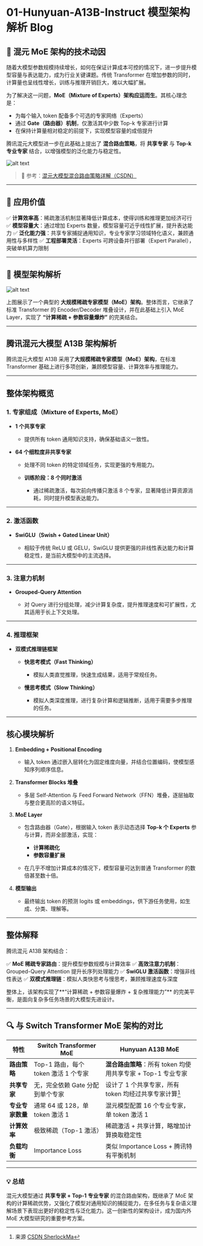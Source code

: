 # 01-Hunyuan-A13B-Instruct 模型架构解析 Blog 
## 🚀 **混元 MoE 架构的技术动因**

随着大模型参数规模持续增长，如何在保证计算成本可控的情况下，进一步提升模型容量与表达能力，成为行业关键课题。传统 Transformer 在增加参数的同时，计算量也呈线性增长，训练与推理开销巨大，难以大幅扩展。

为了解决这一问题，**MoE（Mixture of Experts）架构应运而生**。其核心理念是：

* 为每个输入 token 配备多个可选的专家网络（Experts）
* 通过 **Gate（路由器）机制**，仅激活其中少数 Top-k 专家进行计算
* 在保持计算量相对稳定的前提下，实现模型容量的成倍提升

腾讯混元大模型进一步在此基础上提出了 **混合路由策略**，将 **共享专家** 与 **Top-k 专业专家** 结合，以增强模型的泛化能力与稳定性。

![alt text](images/01-02-共享专家和混合专家.png)

> 🔗 参考：[混元大模型混合路由策略详解（CSDN）](https://blog.csdn.net/sherlockMa/article/details/143982668)

---

## 🎯 **应用价值**

✅ **计算效率高**：稀疏激活机制显著降低计算成本，使得训练和推理更加经济可行
✅ **模型容量大**：通过增加 Experts 数量，模型容量可近乎线性扩展，提升表达能力
✅ **泛化能力强**：共享专家捕捉通用知识，专业专家学习领域特化语义，兼顾通用性与多样性
✅ **工程部署灵活**：Experts 可跨设备并行部署（Expert Parallel），突破单机算力限制

---

## 🌟 **模型架构解析**

![alt text](images/01-01混元大模型A13B架构图.jpg)

上图展示了一个典型的 **大规模稀疏专家模型（MoE）架构**。整体而言，它继承了标准 Transformer 的 Encoder/Decoder 堆叠设计，并在此基础上引入 MoE Layer，实现了 **“计算稀疏 + 参数容量爆炸”** 的完美结合。

---

## **腾讯混元大模型 A13B 架构解析**

腾讯混元大模型 A13B 采用了**大规模稀疏专家模型（MoE）架构**，在标准 Transformer 基础上进行多项创新，兼顾模型容量、计算效率与推理能力。

---

## **整体架构概览**

### **1. 专家组成（Mixture of Experts, MoE）**

* **1 个共享专家**

  * 提供所有 token 通用知识支持，确保基础语义一致性。
* **64 个细粒度非共享专家**

  * 处理不同 token 的特定领域任务，实现更强的专用能力。
  * **训练阶段：8 个同时激活**

    * 通过稀疏激活，每次前向传播只激活 8 个专家，显著降低计算资源消耗，同时提升模型表达能力。

---

### **2. 激活函数**

* **SwiGLU（Swish + Gated Linear Unit）**

  * 相较于传统 ReLU 或 GELU，SwiGLU 提供更强的非线性表达能力和计算稳定性，是当前大模型中的主流选择。

---

### **3. 注意力机制**

* **Grouped-Query Attention**

  * 对 Query 进行分组处理，减少计算复杂度，提升推理速度和可扩展性，尤其适用于长上下文处理。

---

### **4. 推理框架**

* **双模式推理链框架**

  * **快思考模式（Fast Thinking）**

    * 模拟人类直觉推理，快速生成结果，适用于常规任务。
  * **慢思考模式（Slow Thinking）**

    * 模拟人类深度推理，进行复杂计算和逻辑推断，适用于需要多步推理的任务。

---

## **核心模块解析**

1. **Embedding + Positional Encoding**

   * 输入 token 通过嵌入层转化为固定维度向量，并结合位置编码，使模型感知序列顺序信息。

2. **Transformer Blocks 堆叠**

   * 多层 Self-Attention 与 Feed Forward Network（FFN）堆叠，逐层抽取与整合更高阶的语义特征。

3. **MoE Layer**

   * 包含路由器（Gate），根据输入 token 表示动态选择 **Top-k 个 Experts** 参与计算，而非全部激活，实现：

     * **计算稀疏化**
     * **参数容量扩展**
   * 在几乎不增加计算成本的情况下，模型容量可达到普通 Transformer 的数倍甚至数十倍。

4. **模型输出**

   * 最终输出 token 的预测 logits 或 embeddings，供下游任务使用，如生成、分类、理解等。

---

## **整体解释**

腾讯混元 A13B 架构结合：

✅ **MoE 稀疏专家路由**：提升模型参数规模与计算效率
✅ **高效注意力机制**：Grouped-Query Attention 提升长序列处理能力
✅ **SwiGLU 激活函数**：增强非线性表达
✅ **双模式推理链**：模拟人类快思考与慢思考，兼顾推理速度与深度

整体上，该架构实现了\*\*“计算稀疏 + 参数容量爆炸 + 复杂推理能力”\*\* 的完美平衡，是面向复杂多任务场景的大模型先进设计。

---

## 🔍 **与 Switch Transformer MoE 架构的对比**

| 特性         | **Switch Transformer MoE** | **Hunyuan A13B MoE**                     |
| ---------- | -------------------------- | ---------------------------------------- |
| **路由策略**   | Top-1 路由，每个 token 激活 1 个专家 | **混合路由策略**：所有 token 均使用共享专家 + Top-1 专业专家 |
| **共享专家**   | 无，完全依赖 Gate 分配到单个专家        | 设计了 1 个共享专家，所有 token 均经过共享专家计算[^1]       |
| **专业专家数量** | 通常 64 或 128，单 token 激活 1   | 混元模型配置 16 个专业专家，单 token 激活 1             |
| **计算效率**   | 极致稀疏（Top-1 激活）             | 稀疏激活 + 共享计算，略增加计算换取稳定性                   |
| **负载均衡**   | Importance Loss            | 类似 Importance Loss + 腾讯特有平衡机制            |

[^1]: 来源 [CSDN SherlockMa](https://blog.csdn.net/sherlockMa/article/details/143982668)

---

### 💡 **总结**

混元大模型通过 **共享专家 + Top-1 专业专家** 的混合路由架构，既继承了 MoE 架构的计算稀疏优势，又强化了模型对通用知识的捕捉能力，在多任务与复杂语义理解场景下表现出更好的稳定性与泛化能力。这一创新性的架构设计，成为国内外 MoE 大模型研究的重要参考方案。








